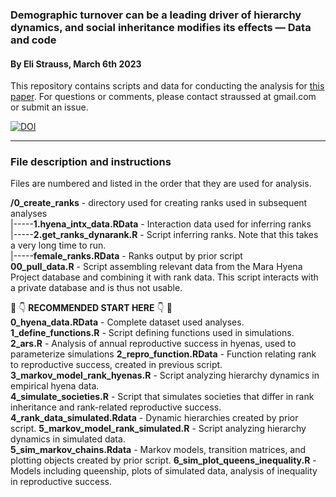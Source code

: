 ### Demographic turnover can be a leading driver of hierarchy dynamics, and social inheritance modifies its effects — Data and code 
#### By Eli Strauss, March 6th 2023

<!-- Reminder to update link once the paper is published -->
This repository contains scripts and data for conducting the analysis for [this paper](https://royalsocietypublishing.org/journal/rstb). 
For questions or comments, please contact straussed at gmail.com or submit an issue. 

[![DOI](https://zenodo.org/badge/580336795.svg)](https://zenodo.org/badge/latestdoi/580336795)

----

### File description and instructions

Files are numbered and listed in the order that they are used for analysis.  

**/0_create_ranks** - directory used for creating ranks used in subsequent analyses  
|-----**1.hyena_intx_data.RData** - Interaction data used for inferring ranks  
|-----**2.get_ranks_dynarank.R** - Script inferring ranks. Note that this takes a very long time to run.  
|-----**female_ranks.RData** - Ranks output by prior script  
**00_pull_data.R** - Script assembling relevant data from the Mara Hyena Project database and combining it with rank data. This script interacts with a private database and is thus not usable.  
   
:checkered_flag: :point_down: **RECOMMENDED START HERE** :point_down: :checkered_flag:   
**0_hyena_data.RData** - Complete dataset used analyses.  
**1_define_functions.R** - Script defining functions used in simulations.   
**2_ars.R** - Analysis of annual reproductive success in hyenas, used to parameterize simulations
**2_repro_function.RData** - Function relating rank to reproductive success, created in previous script.   
**3_markov_model_rank_hyenas.R** - Script analyzing hierarchy dynamics in empirical hyena data.  
**4_simulate_societies.R** - Script that simulates societies that differ in rank inheritance and rank-related reproductive success. 
**4_rank_data_simulated.Rdata** - Dynamic hierarchies created by prior script. 
**5_markov_model_rank_simulated.R** - Script analyzing hierarchy dynamics in simulated data.  
**5_sim_markov_chains.Rdata** - Markov models, transition matrices, and plotting objects created by prior script.
**6_sim_plot_queens_inequality.R** - Models including queenship, plots of simulated data, analysis of inequality in reproductive success. 
